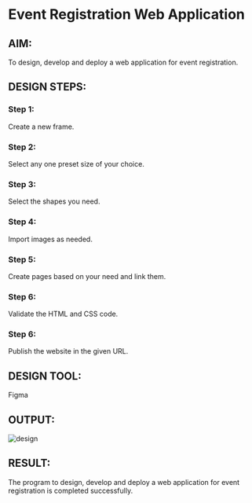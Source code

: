 # Event Registration Web Application

## AIM:
To design, develop and deploy a web application for event registration.

## DESIGN STEPS:

### Step 1:
Create a new frame.

### Step 2:
Select any one preset size of your choice.

### Step 3:
Select the shapes you need.

### Step 4:
Import images as needed.

### Step 5:
Create pages based on your need and link them.

### Step 6:

Validate the HTML and CSS code.

### Step 6:

Publish the website in the given URL.

## DESIGN TOOL:
Figma

## OUTPUT:
![design](https://user-images.githubusercontent.com/118707051/215273592-edc9458c-8a84-48f0-8d36-156e03bbd48d.jpg)


## RESULT:
The program to design, develop and deploy a web application for event registration is completed successfully.

